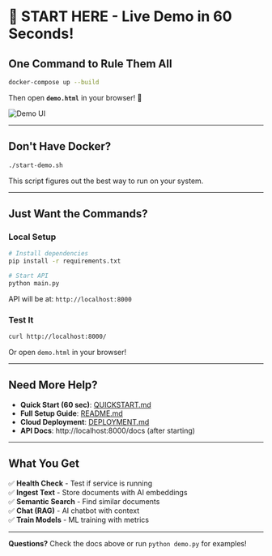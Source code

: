 # 🚀 START HERE - Live Demo in 60 Seconds!

## One Command to Rule Them All

```bash
docker-compose up --build
```

Then open **`demo.html`** in your browser! 🎉

![Demo UI](https://github.com/user-attachments/assets/82044310-d084-400d-aea5-f0363e8fd324)

---

## Don't Have Docker?

```bash
./start-demo.sh
```

This script figures out the best way to run on your system.

---

## Just Want the Commands?

### Local Setup
```bash
# Install dependencies
pip install -r requirements.txt

# Start API
python main.py
```

API will be at: `http://localhost:8000`

### Test It
```bash
curl http://localhost:8000/
```

Or open `demo.html` in your browser!

---

## Need More Help?

- **Quick Start (60 sec)**: [QUICKSTART.md](QUICKSTART.md)
- **Full Setup Guide**: [README.md](README.md)
- **Cloud Deployment**: [DEPLOYMENT.md](DEPLOYMENT.md)
- **API Docs**: http://localhost:8000/docs (after starting)

---

## What You Get

✅ **Health Check** - Test if service is running  
✅ **Ingest Text** - Store documents with AI embeddings  
✅ **Semantic Search** - Find similar documents  
✅ **Chat (RAG)** - AI chatbot with context  
✅ **Train Models** - ML training with metrics  

---

**Questions?** Check the docs above or run `python demo.py` for examples!

